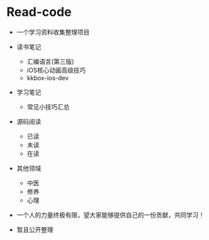 # Read-code
* 一个学习资料收集整理项目
* 读书笔记
	* 汇编语言(第三版)
	* iOS核心动画高级技巧
	* kkbox-ios-dev
* 学习笔记
	* 常见小技巧汇总
* 源码阅读
	* 已读
	* 未读
	* 在读
* 其他领域
	* 中医
	* 修养
	* 心理
* 一个人的力量终极有限，望大家能够提供自己的一份贡献，共同学习！

* 暂且公开整理